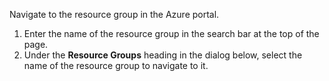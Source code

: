 Navigate to the resource group in the Azure portal.

1. Enter the name of the resource group in the search bar at the top of the page.
1. Under the **Resource Groups** heading in the dialog below, select the name of the resource group to navigate to it.